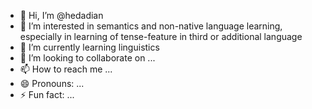 - 👋 Hi, I’m @hedadian
- 👀 I’m interested in semantics and non-native language learning, especially in learning of tense-feature in third or additional language
- 🌱 I’m currently learning linguistics
- 💞️ I’m looking to collaborate on ...
- 📫 How to reach me ...
- 😄 Pronouns: ...
- ⚡ Fun fact: ...

<!---
hedadian/hedadian is a ✨ special ✨ repository because its `README.md` (this file) appears on your GitHub profile.
You can click the Preview link to take a look at your changes.
--->
